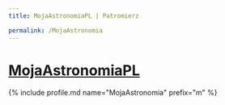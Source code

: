 ```yaml
---
title: MojaAstronomiaPL | Patromierz

permalink: /MojaAstronomia
---
```


# [MojaAstronomiaPL](https://patronite.pl/MojaAstronomia)

{% include profile.md name="MojaAstronomia" prefix="m" %}
